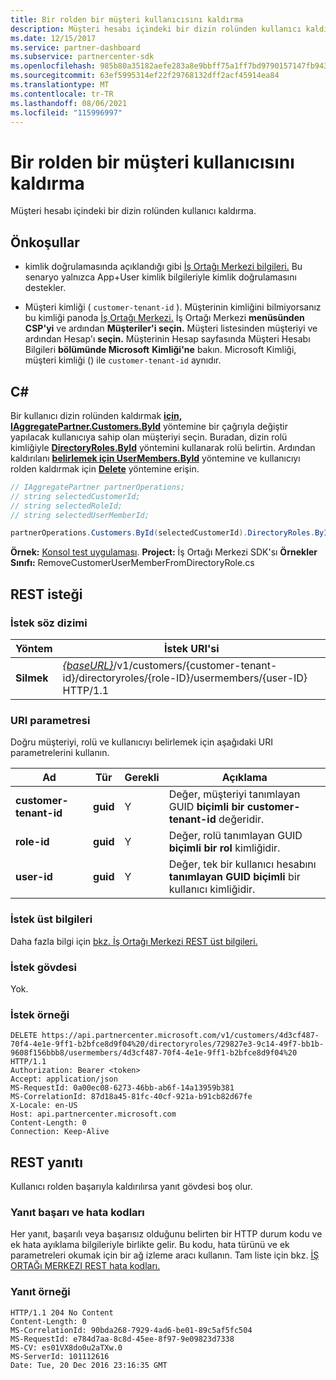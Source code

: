 ```yaml
---
title: Bir rolden bir müşteri kullanıcısını kaldırma
description: Müşteri hesabı içindeki bir dizin rolünden kullanıcı kaldırma.
ms.date: 12/15/2017
ms.service: partner-dashboard
ms.subservice: partnercenter-sdk
ms.openlocfilehash: 985b80a35182aefe283a8e9bbff75a1ff7bd9790157147fb943d8b18eb5c5079
ms.sourcegitcommit: 63ef5995314ef22f29768132dff2acf45914ea84
ms.translationtype: MT
ms.contentlocale: tr-TR
ms.lasthandoff: 08/06/2021
ms.locfileid: "115996997"
---
```

# <a name="remove-a-customer-user-from-a-role"></a>Bir rolden bir müşteri kullanıcısını kaldırma

Müşteri hesabı içindeki bir dizin rolünden kullanıcı kaldırma.

## <a name="prerequisites"></a>Önkoşullar

- kimlik doğrulamasında açıklandığı gibi [İş Ortağı Merkezi bilgileri.](partner-center-authentication.md) Bu senaryo yalnızca App+User kimlik bilgileriyle kimlik doğrulamasını destekler.

- Müşteri kimliği ( `customer-tenant-id` ). Müşterinin kimliğini bilmiyorsanız bu kimliği panoda [İş Ortağı Merkezi.](https://partner.microsoft.com/dashboard) İş Ortağı Merkezi **menüsünden CSP'yi** ve ardından **Müşteriler'i seçin.** Müşteri listesinden müşteriyi ve ardından Hesap'ı **seçin.** Müşterinin Hesap sayfasında Müşteri Hesabı Bilgileri **bölümünde Microsoft** **Kimliği'ne** bakın. Microsoft Kimliği, müşteri kimliği () ile `customer-tenant-id` aynıdır.

## <a name="c"></a>C\#

Bir kullanıcı dizin rolünden kaldırmak [**için, IAggregatePartner.Customers.ById**](/dotnet/api/microsoft.store.partnercenter.customers.icustomercollection.byid) yöntemine bir çağrıyla değiştir yapılacak kullanıcıya sahip olan müşteriyi seçin. Buradan, dizin rolü kimliğiyle [**DirectoryRoles.ById**](/dotnet/api/microsoft.store.partnercenter.customerdirectoryroles.idirectoryrolecollection.byid) yöntemini kullanarak rolü belirtin. Ardından kaldırılanı [**belirlemek için UserMembers.ById**](/dotnet/api/microsoft.store.partnercenter.customerdirectoryroles.iusermembercollection.byid) yöntemine ve kullanıcıyı rolden kaldırmak için [**Delete**](/dotnet/api/microsoft.store.partnercenter.customerdirectoryroles.iusermember.delete) yöntemine erişin.

``` csharp
// IAggregatePartner partnerOperations;
// string selectedCustomerId;
// string selectedRoleId;
// string selectedUserMemberId;

partnerOperations.Customers.ById(selectedCustomerId).DirectoryRoles.ById(selectedRoleId).UserMembers.ById(selectedUserMemberId).Delete();
```

**Örnek:** [Konsol test uygulaması](console-test-app.md). **Project:** İş Ortağı Merkezi SDK'sı **Örnekler Sınıfı:** RemoveCustomerUserMemberFromDirectoryRole.cs

## <a name="rest-request"></a>REST isteği

### <a name="request-syntax"></a>İstek söz dizimi

| Yöntem     | İstek URI'si                                                                                                                           |
|------------|---------------------------------------------------------------------------------------------------------------------------------------|
| **Silmek** | [*{baseURL}*](partner-center-rest-urls.md)/v1/customers/{customer-tenant-id}/directoryroles/{role-ID}/usermembers/{user-ID} HTTP/1.1 |

### <a name="uri-parameter"></a>URI parametresi

Doğru müşteriyi, rolü ve kullanıcıyı belirlemek için aşağıdaki URI parametrelerini kullanın.

| Ad                   | Tür     | Gerekli | Açıklama                                                                        |
|------------------------|----------|----------|------------------------------------------------------------------------------------|
| **customer-tenant-id** | **guid** | Y        | Değer, müşteriyi tanımlayan GUID **biçimli bir customer-tenant-id** değeridir. |
| **role-id**            | **guid** | Y        | Değer, rolü tanımlayan GUID **biçimli bir rol** kimliğidir.                |
| **user-id**            | **guid** | Y        | Değer, tek bir kullanıcı hesabını **tanımlayan GUID biçimli** bir kullanıcı kimliğidir.   |

### <a name="request-headers"></a>İstek üst bilgileri

Daha fazla bilgi için [bkz. İş Ortağı Merkezi REST üst bilgileri.](headers.md)

### <a name="request-body"></a>İstek gövdesi

Yok.

### <a name="request-example"></a>İstek örneği

```http
DELETE https://api.partnercenter.microsoft.com/v1/customers/4d3cf487-70f4-4e1e-9ff1-b2bfce8d9f04%20/directoryroles/729827e3-9c14-49f7-bb1b-9608f156bbb8/usermembers/4d3cf487-70f4-4e1e-9ff1-b2bfce8d9f04%20 HTTP/1.1
Authorization: Bearer <token>
Accept: application/json
MS-RequestId: 0a00ec08-6273-46bb-ab6f-14a13959b381
MS-CorrelationId: 87d18a45-81fc-40cf-921a-b91cb82d67fe
X-Locale: en-US
Host: api.partnercenter.microsoft.com
Content-Length: 0
Connection: Keep-Alive
```

## <a name="rest-response"></a>REST yanıtı

Kullanıcı rolden başarıyla kaldırılırsa yanıt gövdesi boş olur.

### <a name="response-success-and-error-codes"></a>Yanıt başarı ve hata kodları

Her yanıt, başarılı veya başarısız olduğunu belirten bir HTTP durum kodu ve ek hata ayıklama bilgileriyle birlikte gelir. Bu kodu, hata türünü ve ek parametreleri okumak için bir ağ izleme aracı kullanın. Tam liste için bkz. [İŞ ORTAĞı MERKEZI REST hata kodları.](error-codes.md)

### <a name="response-example"></a>Yanıt örneği

```http
HTTP/1.1 204 No Content
Content-Length: 0
MS-CorrelationId: 90bda268-7929-4ad6-be01-89c5af5fc504
MS-RequestId: e784d7aa-8c8d-45ee-8f97-9e09823d7338
MS-CV: es01VX8do0u2aTXw.0
MS-ServerId: 101112616
Date: Tue, 20 Dec 2016 23:16:35 GMT
```
